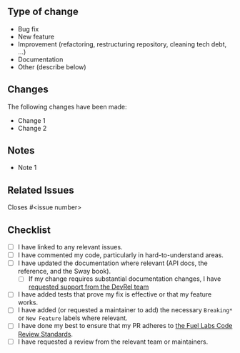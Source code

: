 ## Type of change

<!--Delete points that do not apply-->

- Bug fix
- New feature
- Improvement (refactoring, restructuring repository, cleaning tech debt, ...)
- Documentation
- Other (describe below)

## Changes

The following changes have been made:

- Change 1
- Change 2

## Notes

- Note 1

## Related Issues

<!--Delete everything after the "#" symbol and replace it with a number. No spaces between hash and number-->

Closes #\<issue number\>

## Checklist

- [ ] I have linked to any relevant issues.
- [ ] I have commented my code, particularly in hard-to-understand areas.
- [ ] I have updated the documentation where relevant (API docs, the reference, and the Sway book).
   - [ ] If my change requires substantial documentation changes, I have [requested support from the DevRel team](https://github.com/FuelLabs/devrel-requests/issues/new/choose)
- [ ] I have added tests that prove my fix is effective or that my feature works.
- [ ] I have added (or requested a maintainer to add) the necessary `Breaking*` or `New Feature` labels where relevant.
- [ ] I have done my best to ensure that my PR adheres to [the Fuel Labs Code Review Standards](https://github.com/FuelLabs/rfcs/blob/master/text/code-standards/external-contributors.md).
- [ ] I have requested a review from the relevant team or maintainers.
